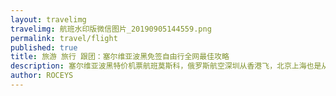 ```yaml
---
layout: travelimg
travelimg: 航班水印版微信图片_20190905144559.png
permalink: travel/flight
published: true
title: 旅游 旅行 跟团：塞尔维亚波黑免签自由行全网最佳攻略 
description: 塞尔维亚波黑特价机票航班莫斯科，俄罗斯航空深圳从香港飞，北京上海也是从莫斯科飞。直飞太贵，提前在线值机。
author: ROCEYS
---
```

